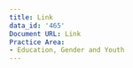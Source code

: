 ```yaml
---
title: Link
data_id: '465'
Document URL: Link
Practice Area:
- Education, Gender and Youth
---
```


